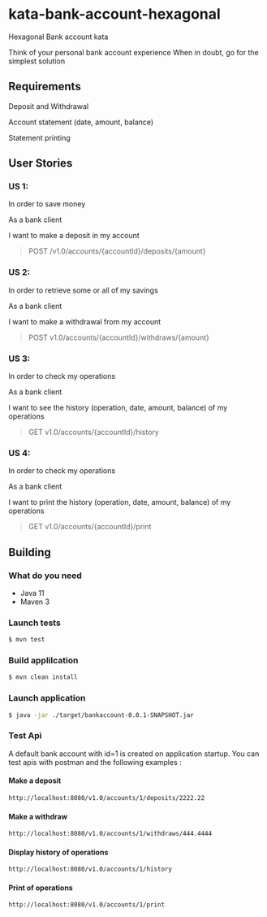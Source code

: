 # kata-bank-account-hexagonal

Hexagonal Bank account kata

Think of your personal bank account experience When in doubt, go for the simplest solution

## Requirements

Deposit and Withdrawal

Account statement (date, amount, balance)

Statement printing

## User Stories

### US 1:

In order to save money

As a bank client

I want to make a deposit in my account

> POST /v1.0/accounts/{accountId}/deposits/{amount}

### US 2:

In order to retrieve some or all of my savings

As a bank client

I want to make a withdrawal from my account

> POST v1.0/accounts/{accountId}/withdraws/{amount}

### US 3:

In order to check my operations

As a bank client

I want to see the history (operation, date, amount, balance)  of my operations

> GET v1.0/accounts/{accountId}/history

### US 4:

In order to check my operations

As a bank client

I want to print the history (operation, date, amount, balance)  of my operations

> GET v1.0/accounts/{accountId}/print


## Building

### What do you need
- Java 11
- Maven 3

### Launch tests

```bash
$ mvn test
```

### Build applilcation

```bash
$ mvn clean install
```

### Launch application

```bash
$ java -jar ./target/bankaccount-0.0.1-SNAPSHOT.jar
```

### Test Api

A default bank account with id=1 is created on application startup.
You can test apis with postman and the following examples :

#### Make a deposit 
```bash
http://localhost:8080/v1.0/accounts/1/deposits/2222.22
```

#### Make a withdraw 
```bash
http://localhost:8080/v1.0/accounts/1/withdraws/444.4444
```

#### Display history of operations 
```bash
http://localhost:8080/v1.0/accounts/1/history
```
#### Print of operations 
```bash
http://localhost:8080/v1.0/accounts/1/print
```


